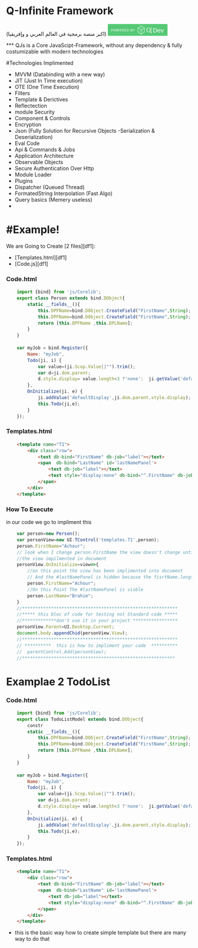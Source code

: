 # Q-Infinite Framework 
(اكبر منصة برمجية في العالم العربي و وإفريقيا)
[![N|Solid](https://github.com/QsCompany/Q-Loader/raw/master/QDev.png)](https://www.QDev.dz/products/QLoader)

*** QJs is a Core JavaScipt-Framework, without any dependency & fully costumizable with modern technologies

#Technologies Implimented
  - MVVM (Databinding with a new way)
  - JIT (Just In Time execution)
  - OTE (One Time Execution)
  - Filters
  - Template & Derictives
  - Reflectection 
  - module Security
  - Component & Controls
  - Encryption
  - Json (Fully Solution for Recursive Objects -Serialization & Deserialization)
  - Eval Code
  - Api & Commands & Jobs
  - Application Architecture
  - Observable Objects
  - Secure Authentication Over Http
  - Module Loader
  -	Plugins
  -	Dispatcher (Queued Thread)
  -	FormatedString Interpolation (Fast Algo)
  -	Query basics (Memery useless)
  -	


# #Example!
We are Going to Create [2 files][df1]:
  - [Templates.html][df1]
  - [Code.js][df1]

### Code.html
```javascript
    import {bind} from 'js/Corelib';
    export class Person extends bind.DObject{
        static __fields__(){
            this.DPFName=bind.DObject.CreateField("FirstName",String);
            this.DPFName=bind.DObject.CreateField("FirstName",String);
            return [this.DPFName ,this.DPLName];
        }
    }
    
    var myJob = bind.Register({
        Name: "myJob",
        Todo(ji, i) {            
            var value=(ji.Scop.Value||"").trim();
            var d=ji.dom.parent;
            d.style.display= value.length<3 ?'none':  ji.getValue('defaultDisplay');
        },
        OnInitialize(ji, e) {
            ji.addValue('defaultDisplay',ji.dom.parent.style.display);
            this.Todo(ji,e);
        }
    });
```

### Templates.html
```html
    <template name="T1">
        <div class="row">
            <text db-bind="FirstName" db-job="label"></text>
            <span  db-bind="LastName" id='lastNamePanel'>
                <text db-job="label"></text>
                <text style="display:none" db-bind="^.FirstName" db-job="myJob"></text>
            </span>
        </div>
    </template>
````

### How To Execute

in our code we go to impliment this
```JavaScript
    var person=new Person();
    var personView=new UI.TControl('templates.T1',person);
    person.FirstName="Achour";
    // look when I change person.FirstName the view doesn't change until 
    //the view impilmented in document
    personView.OnInitialize=view=>{
        //on this point the view has been implimented into document
        // And the #lastNamePanel is hidden because the fisrtName.length<3
        person.FirstName="Achour";
        //On this Point The #lastNamePanel is visble
        person.LastName="Brahim";
    }
    //***********************************************************
    //***** this bloc of code for testing not Standard code ***** 
    //*************don't use it in your project *****************
    personView.Parent=UI.Desktop.Current;
    document.body.appendChid(personView.View);
    //***********************************************************
    // **********  this is how to impliment your code  **********
    //  parentControl.Add(personView);      
    //**********************************************************
```

# Examplae 2 TodoList

### Code.html
```javascript
    import {bind} from 'js/Corelib';
    export class TodoListModel extends bind.DObject{
		constr
        static __fields__(){
            this.DPFName=bind.DObject.CreateField("FirstName",String);
            this.DPFName=bind.DObject.CreateField("FirstName",String);
            return [this.DPFName ,this.DPLName];
        }
    }
    
    var myJob = bind.Register({
        Name: "myJob",
        Todo(ji, i) {            
            var value=(ji.Scop.Value||"").trim();
            var d=ji.dom.parent;
            d.style.display= value.length<3 ?'none':  ji.getValue('defaultDisplay');
        },
        OnInitialize(ji, e) {
            ji.addValue('defaultDisplay',ji.dom.parent.style.display);
            this.Todo(ji,e);
        }
    });
```

### Templates.html
```html
    <template name="T1">
        <div class="row">
            <text db-bind="FirstName" db-job="label"></text>
            <span  db-bind="LastName" id='lastNamePanel'>
                <text db-job="label"></text>
                <text style="display:none" db-bind="^.FirstName" db-job="myJob"></text>
            </span>
        </div>
    </template>
````



* this is the basic way how to create simple template but there are many way to do that 
